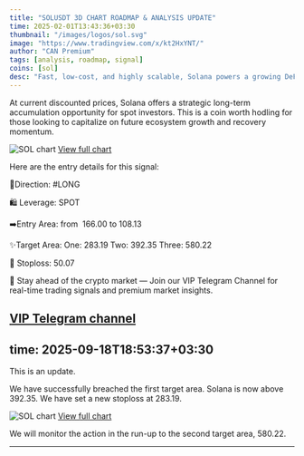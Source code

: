 ```yaml
---
title: "SOLUSDT 3D CHART ROADMAP & ANALYSIS UPDATE"
time: 2025-02-01T13:43:36+03:30
thumbnail: "/images/logos/sol.svg"
image: "https://www.tradingview.com/x/kt2HxYNT/"
author: "CAN Premium"
tags: [analysis, roadmap, signal]
coins: [sol]
desc: "Fast, low-cost, and highly scalable, Solana powers a growing DeFi and NFT ecosystem with strong backing. Its speed and adoption make it a top crypto choice. It is definitely worth hodling at cheaper prices."
---
```


At current discounted prices, Solana offers a strategic long-term accumulation opportunity for spot investors. This is a coin worth hodling for those looking to capitalize on future ecosystem growth and recovery momentum. 

![SOL chart](https://www.tradingview.com/x/kt2HxYNT/)
[View full chart](https://www.tradingview.com/x/kt2HxYNT/)

Here are the entry details for this signal:
 
🔼Direction: #LONG

🛍 Leverage: SPOT 

➡️Entry Area: from  166.00 to 108.13

✨Target Area: 
One: 283.19
Two: 392.35
Three: 580.22

🔴 Stoploss: 50.07

🔔 Stay ahead of the crypto market — Join our VIP Telegram Channel for real-time trading signals and premium market insights.

[VIP Telegram channel](https://t.me/+2znhsiCGpI81MzQ0)
---
time: 2025-09-18T18:53:37+03:30
---

This is an update.

We have successfully breached the first target area. Solana is now above 392.35. We have set a new stoploss at 283.19.

![SOL chart](https://www.tradingview.com/x/kt2HxYNT/)
[View full chart](https://www.tradingview.com/x/kt2HxYNT/)

We will monitor the action in the run-up to the second target area, 580.22.

---

